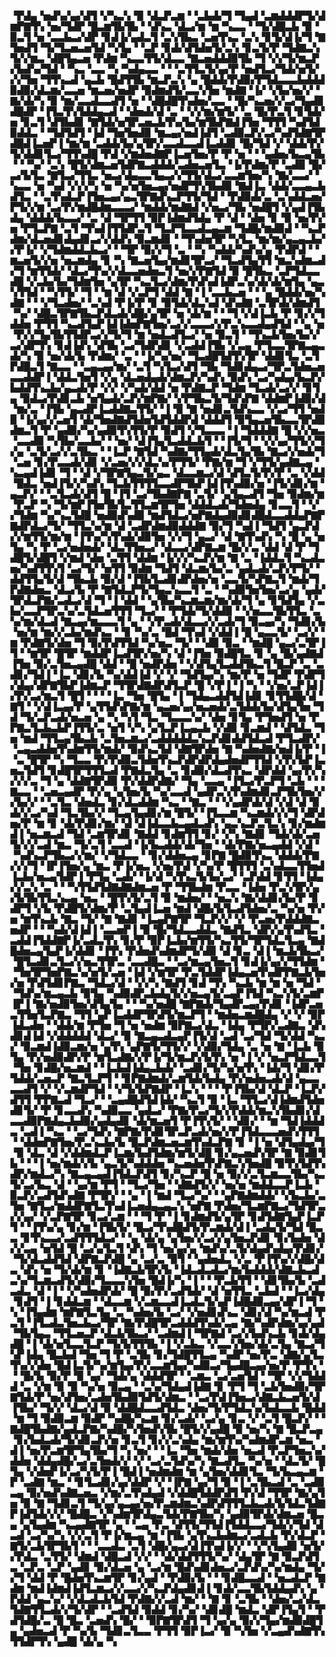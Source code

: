 ▝▛▟▄▝▅▟▚▞▄▞▟▜▝▞▚▃▚▝▉▝▟▃▛▃▆▝▝▃▙▟▞▜▝▜▄▟▝▃▆▟▟▟▛▜▞▟▆▛▇▜▚▝▅▞▜▟▛▝█▃▆▜▙▜▙▝▝▟▚▃▝▟▃▞▆▝▆▝▚▃▃▝▝▜▞▟█▃▙▝▉▝▉▃▜▝▅▝▃▃▙▃▞▟▛▝▊▟▐▞▄▟▃▜▝▃▚▜▙▃▝▃▅▜▚▃▝▃▚▝▊▜▞▟▐▞▜▝▇▜▅▟▜▝▜▞▜▃▅▃▅▜▟▝▚▜▄▝▝▃▛▝▊▟▞▟▜▟▅▜▞▃▚▝▊▃▜▞▛▝▜▟▇▃▚▜▞▞▆▃▝▟█▜▄▃▅▝▛▟▆▝▚▃▃▜▜▞▟▃▃▝▇▃▅▟▟▟▉▜▙▝▜▝▞▞▜▞▆▃▛▞▙▟▚▞▜▟▝▝▚▃▝▃▃▝▚▝▚▟▄▃▃▝▝▝▃▜▜▃▜▞▄▞▛▝▅▟▜▃▞▜▟▞▅▜▞▞▞▜▅▝▜▜▚▃▟▝▄▃▙▝█▟▜▜▙▝▆▃▛▃▚▝▄▝█▟▟▞▛▟▉▞▛▜▟▃▃▃▙▟▟▟▉▟▉▞▟▃▆▞▃▃▅▝▆▃▅▞▅▟▛▝▉▟▆▟▜▞▃▃▚▜▅▝▆▟▇▝▐▞▝▞▙▞▅▞▞▝▇▞▟▞▚▝▉▝▆▞▃▃▟▃▃▟▜▝▅▝▝▟█▟█▜▚▟▅▞▃▃▝▝█▞▚▃▅▞▞▃▞▜▄▟▊▟█▟▛▝▐▜▃▜▚▜▟▟▄▃▟▝▝▟▅▟▞▟▝▃▝▝▞▞▆▞▆▜▞▝▃▝█▞▛▃▜▝▊▜▟▞▅▝▊▃▜▝▟▜▙▟▊▝▇▜▟▞▅▜▛▃▅▃▙▜▚▞▙▞▆▜▙▛▇▟▐▜▅▝▜▜▜▝▚▟▜▟▉▟▟▃▝▝▜▟▜▟▜▝▐▟▝▜▅▜▅▟▉▝▆▃▄▞▅▟▐▟▜▝▃▟▉▃▛▞▃▞▚▟▜▟▇▜▛▟█▟▐▃▅▛▐▝▆▞▆▝▃▟▟▞▙▞▄▜▛▞▃▃▟▃▃▟▐▃▟▟▊▝█▞▜▟▝▞▝▟▟▞▛▞▜▞▟▟▊▜▃▞▜▜▚▟█▝▛▟▝▞▆▟▅▟▇▛▐▃▅▜▅▞▛▝▛▝▅▝▝▝▄▟▅▞▙▃▄▜▙▝▝▝▚▞▝▃▚▝█▜▞▟▆▃▅▜▟▛▇▃▟▟▟▞▃▟▅▃▅▜▃▝▐▞▛▟▆▞▛▝▃▟▉▝█▞▃▞▙▜▃▝▇▜▃▞▜▜▃▝▅▃▞▟▄▃▃▜▄▃▞▞▜▜▞▟▃▞▃▃▆▜▅▞▚▝▇▞▃▃▞▝▚▃▃▝▅▝▚▟▝▞▞▞▚▝▅▝▚▞▅▜▅▃▄▞▅▟▛▜▚▜▙▟▉▝▇▟▐▃▝▟▟▞▃▃▄▃▙▟▜▃▝▝▃▜▚▟▃▛▐▜▅▃▄▞▄▃▜▛▇▟▚▃▛▜▜▞▜▟▝▝▛▟▉▟▞▃▝▃▚▟▟▃▅▞▛▜▞▞▆▝▃▞▛▞▆▟█▟▆▃▃▃▞▝▆▟▟▞▆▟▇▟▝▞▅▃▞▜▙▝▅▟█▜▝▞▄▟▐▜▙▟▄▝▟▟▟▞▙▃▃▞▝▃▝▟▝▜▛▜▜▝▉▛▐▟▆▟▜▟▄▝▛▝▟▝▝▟▅▝▊▝▉▝▅▞▛▞▅▝▛▜▃▛▇▝▃▜▝▜▚▟▐▜▜▟▛▃▜▝▜▃▛▜▃▃▟▃▄▃▆▝▜▟█▞▆▟▉▟▝▝▚▃▛▟▆▞▟▃▅▟▊▟▄▟▊▃▞▞▟▟▚▝▉▃▆▟▊▝▝▜▚▟▅▜▛▝▚▜▃▝▆▞▆▞▄▃▄▃▙▞▞▛▐▞▝▞▜▟▆▟▟▃▙▃▞▝▝▜▛▝▉▞▞▜▝▃▝▝▚▝▚▟▟▞▚▟▚▞▄▝▛▟▛▟▝▝▆▃▅▜▞▞▅▝▅▃▆▟▄▝▊▝▚▝▇▃▅▜▄▞▆▟▊▜▛▃▞▝▜▃▟▜▄▜▜▝▆▃▚▟▆▃▟▞▜▝▆▜▜▟▞▝▟▃▞▜▚▞▞▟▃▃▅▟▅▃▜▝▅▞▞▛▇▜▟▝▉▝█▜▙▃▝▃▛▜▟▃▃▟█▝▞▃▙▞▙▞▜▟▆▜▅▝▄▜▛▝▚▃▜▃▞▟▆▞▛▟▚▟▐▟▛▃▚▞▟▞▟▞▆▜▄▝▄▃▚▜▜▟▝▝▚▜▜▞▝▜▝▝▆▝▟▝▞▃▛▜▝▟▟▝▇▝▐▝▃▃▙▃▅▝▝▝▄▝█▟▟▞▅▞▚▟▇▝▝▝▞▜▃▟▅▞▝▃▚▟▝▛▐▞▛▝▊▝▉▜▟▞▟▃▚▟▝▟▚▟▇▝▃▜▛▟▞▟▆▟▜▝▚▞▝▟█▃▜▛▇▜▙▃▛▟▃▟▞▟█▞▄▜▛▝▅▝▟▞▆▝▝▝▜▝▞▟▐▃▙▝▛▝▊▞▞▜▟▟▅▝▛▜▜▝▚▃▟▜▄▛▐▟▐▟▅▛▇▜▅▞▃▞▞▃▃▃▞▞▛▃▚▃▃▟▄▟▜▟▝▝▄▝▅▝▛▞▞▜▄▜▙▜▜▟▛▃▞▞▜▞▜▝▆▝▅▟▃▟▜▃▞▝▅▝▉▃▜▝▝▜▚▃▙▜▅▞▙▞▞▃▞▟▛▜▚▝▊▟▐▟▚▝▟▜▙▝▃▞▜▟▛▟▊▝▞▃▟▟▐▜▙▝▞▃▄▝▛▜▃▃▜▛▇▃▄▃▟▞▚▝▉▝▅▞▟▞▙▝▛▟▆▞▝▃▝▝▐▞▚▞▅▞▝▜▃▟█▜▟▜▚▜▛▝▟▟▊▜▃▝▃▜▛▟█▃▜▝▇▃▃▝▝▃▄▃▄▞▆▞▝▃▜▝▚▜▃▞▟▜▝▜▙▝▜▟▊▟▄▃▞▜▛▃▜▟▅▃▅▃▃▟▟▛▐▝▟▟▃▜▅▜▝▞▄▝▟▃▅▟▄▟▞▟▆▃▛▞▚▟▚▝▉▟▚▝▃▞▚▟▄▞▙▃▛▞▙▟▟▜▚▃▙▞▄▃▟▞▛▝▞▞▝▞▚▟▞▟▟▝▅▝▛▟▇▃▛▝▜▟▆▝▜▃▟▞▃▞▞▝▊▜▄▝▉▟▃▞▛▟▊▃▙▝▅▜▄▟▞▃▛▞▆▛▇▞▝▞▛▜▙▃▜▞▜▟▚▛▇▝▟▟▆▛▐▟▉▞▟▝▆▞▃▝▐▜▙▝▄▃▟▛▐▃▟▟▇▃▜▜▞▝▐▝▉▝▇▝▅▟▊▃▜▟▚▃▃▝▞▃▞▜▜▝▅▟▉▝▐▞▄▞▞▃▅▜▝▟▞▜▅▟▇▟▜▟▅▜▟▜▟▟▛▟▝▟▟▟▜▝▉▜▄▃▅▜▙▃▃▜▛▟▉▟▆▃▜▝▛▝▄▟▉▞▚▞▄▟▉▜▚▜▜▞▛▝▉▟▜▝▞▜▃▃▃▝▐▝▜▟▟▟▇▝█▝▞▞▅▃▝▃▃▟▉▝▚▜▙▞▃▃▙▞▝▝▅▞▝▟▐▜▄▜▃▟▟▃▙▜▝▝▐▜▞▜▝▝▞▞▄▞▜▜▞▞▜▞▄▝▃▜▞▃▞▞▃▜▙▃▝▝▐▃▛▝▇▜▟▝▚▟▇▞▜▜▄▟▞▟▃▜▄▜▙▝▇▃▞▞▅▟▞▜▝▃▅▝▊▞▛▃▃▟▞▟▊▝▞▃▅▞▞▞▟▃▚▞▛▜▜▞▝▛▇▞▆▝▜▝▞▜▜▞▄▟▇▃▄▝▚▃▄▟▐▟▊▝▜▝▝▟▝▞▜▛▇▜▄▃▜▞▄▃▝▟▃▃▆▃▞▟▝▟▜▃▜▞▛▞▛▝▃▝▞▟▟▝█▟▃▝▅▟▐▜▞▞▚▟▚▝▜▃▙▜▜▜▜▃▃▟▛▜▙▛▐▟▐▜▚▟▉▞▅▝▐▜▞▟▊▞▆▝▄▃▛▞▝▝▃▜▃▟▞▟▜▝█▝▐▜▝▃▞▜▙▟▇▛▇▝▃▜▞▝▄▜▄▃▟▜▝▜▅▝▉▟▆▞▆▝▛▃▛▝▚▝▜▞▆▛▐▜▅▜▙▜▃▜▜▃▆▜▛▜▅▝▟▟▟▃▟▞▜▟▅▟▄▝▊▃▃▜▝▝▞▞▜▟▆▝▚▞▚▃▜▟█▝▅▟▉▟▚▟▉▝▆▟▜▟▃▞▅▛▇▟▄▟▉▟▊▟█▟▃▃▟▟▄▛▇▛▇▟▛▟▃▞▜▞▝▜▜▃▚▞▆▝▟▝▃▟▛▟▆▟▉▟▟▟▇▝▉▞▜▝▚▟▐▝▜▟▜▝▄▃▛▟▞▞▆▜▜▞▆▞▆▝▐▜▚▞▚▜▚▟▞▟▉▜▅▝▞▞▜▝▄▃▞▝▟▝▇▜▚▟▚▝▚▝█▝▄▝▅▜▄▝▚▝▛▝▃▞▅▟▅▟▞▝▟▃▜▜▅▃▞▝▟▃▃▞▟▛▇▃▆▝█▞▞▃▝▟▟▝▟▝▛▝▜▟█▜▞▟█▜▝▞▆▟▝▟▅▝▃▜▜▝▟▟▆▝▐▞▞▞▚▃▛▞▆▝▇▝▃▝▐▟▟▃▜▝▚▃▟▃▅▞▚▟▜▜▚▜▝▃▞▜▞▝▅▜▜▝▉▟▆▝▜▟▜▝▟▃▆▞▙▞▃▝▄▟▃▟▞▃▛▞▛▜▞▝▟▟▜▜▄▜▞▟▝▜▙▃▙▝▉▞▟▝▐▜▙▜▃▟▊▟▛▟▅▞▅▝▃▃▜▞▚▛▇▃▜▝▆▟▞▜▛▟▇▟▅▃▝▟▃▞▙▝▛▝▇▜▟▃▛▜▞▜▄▃▚▃▃▜▝▃▝▝▚▟▉▜▅▜▅▞▃▞▄▝▄▟▞▜▛▟▃▛▇▞▃▟▃▞▟▝▜▝▐▝▟▟▝▝▄▜▙▞▚▃▆▃▆▞▆▞▟▞▜▝▄▝▊▜▟▜▄▝▞▃▙▞▃▃▛▜▛▃▚▞▃▜▟▃▅▜▜▜▝▜▃▞▝▝▛▜▟▞▜▞▟▟▉▝▝▞▅▃▃▜▙▜▜▃▝▃▚▞▆▞▟▃▟▝▇▃▄▞▆▃▃▃▜▝▄▝▝▞▛▃▟▞▟▃▃▞▞▃▟▞▜▝▉▃▄▞▚▝▜▟▊▞▙▝▅▞▆▝▆▞▞▃▙▞▆▟▚▃▝▝▊▝▚▞▃▝█▟▝▜▚▟▝▞▟▟▐▝█▝▄▃▃▜▞▝▃▞▞▝▆▝▛▟▇▜▞▟▅▝▜▝▉▞▛▟▜▜▟▝▚▞▅▃▝▜▞▝▝▟▉▝▉▃▝▝▆▟█▝▄▃▞▃▜▛▐▜▝▝▆▜▛▝█▜▛▝▆▟▟▛▐▃▟▜▛▞▅▞▚▝▟▝▐▜▅▝▉▟█▜▃▝▊▝▄▝█▞▄▟▇▟▐▜▅▝▉▞▃▜▅▃▄▟█▝▟▟▝▝█▝▅▟▛▟▅▝▝▞▟▜▄▜▃▟▟▜▙▃▜▝█▃▛▝▃▝▃▟▊▞▜▟▐▝▐▃▝▟▊▞▙▝▚▞▟▟▐▟▝▞▝▞▝▜▟▜▄▞▚▝▆▞▛▝▅▝▜▟▛▝▛▟▛▜▞▟▄▞▟▛▇▜▙▛▐▟▆▃▛▝▜▜▛▟▇▟▛▟▜▃▛▝█▝▞▛▐▝▐▝▚▝▝▞▅▞▃▛▐▟▐▞▛▞▃▞▆▃▜▝█▜▝▝▝▝▐▃▝▜▅▝█▜▄▝▐▝▜▟▄▃▟▟▜▟▐▟▊▝▊▜▜▟█▞▟▝▇▜▝▝▞▟▐▃▄▞▛▝▄▜▜▟▚▛▇▞▆▝▄▃▅▞▄▞▅▃▅▟▞▃▜▟▟▞▙▞▟▜▄▜▅▝▜▟▝▜▞▃▛▃▟▞▅▃▅▝▄▝▚▝▚▜▝▜▃▝▜▃▃▃▚▞▝▟▅▝▊▜▄▝▛▜▅▟▜▝▅▝▛▛▇▃▜▃▙▃▙▛▐▜▜▞▃▝▅▜▝▞▚▝▄▜▃▛▐▃▄▃▙▝▞▟▉▝▊▃▆▟▝▝▟▜▟▃▝▜▅▝▆▟▝▜▜▃▄▜▙▃▙▝▃▜▅▃▆▃▞▃▟▟▟▟▟▃▚▃▛▟▊▟▟▜▟▃▟▝▛▜▃▟▛▞▝▃▄▃▟▟▅▜▚▟▆▜▜▞▆▟▞▝▉▟▚▃▜▟▝▟▇▜▛▟▅▝▇▝▚▟▅▟▇▞▅▟▐▞▛▝▐▝▃▝█▜▛▝▚▝▜▃▃▝▛▞▛▟▉▃▜▟▅▜▚▃▛▟▛▟▛▟▄▟▅▟▛▜▜▟▝▞▛▞▙▛▐▃▅▃▜▟▜▝▊▟█▜▛▜▜▜▃▟▝▛▇▟▃▜▄▝▃▝▊▟▉▞▟▃▟▜▚▃▝▟▛▟▟▝▄▞▛▞▚▞▞▞▃▝▜▝▄▝▟▟▇▜▛▟▉▝▛▞▟▟▛▟▇▞▝▜▄▝▃▃▄▝▐▜▃▞▛▃▛▜▝▃▙▝▝▝▇▃▃▝▝▃▅▃▄▟▛▝▛▞▄▝▄▜▅▞▙▝▚▞▃▃▟▝▄▟▛▃▚▜▚▟▆▟▊▃▛▜▙▜▅▞▞▞▙▞▞▝▝▃▜▃▝▟▅▟▃▝▊▞▟▃▟▟▆▝▚▃▝▝▇▃▝▝▝▞▄▟▛▟▞▟▝▞▟▝▟▝▉▟▞▞▃▞▚▟▝▜▃▜▙▞▞▝▜▃▄▜▄▟▊▞▆▝█▜▞▝▐▜▃▃▆▝▚▃▆▟▞▞▞▜▝▟▛▟▅▞▛▝▆▝▊▝▟▞▛▟▊▞▆▞▝▟▝▟▐▟▃▃▙▃▄▟▃▟▚▝▄▃▚▃▛▃▜▃▚▝▊▞▆▟▆▟▐▝▅▃▆▃▟▝▜▟▝▃▆▜▛▟▊▝▇▟▟▝▊▟▆▜▜▝▊▞▝▞▚▝▇▟▊▝▜▟▞▟▞▃▅▜▞▞▞▃▟▝▆▃▝▜▞▃▜▝▃▃▟▝▐▞▙▃▟▟▞▟▞▜▅▝▝▟▞▛▇▞▅▃▄▟▟▝▞▟▝▝▚▟▚▃▛▜▙▃▞▞▆▞▝▞▜▟▃▃▝▝▊▞▟▟▅▃▄▝▊▛▇▝█▟▉▜▚▃▝▟▟▟▞▛▇▞▞▞▜▝▐▛▐▜▅▞▄▝▆▃▝▛▐▞▅▃▝▞▅▞▛▟▝▞▚▞▛▝█▜▜▜▝▃▚▟▃▃▜▜▅▟▐▃▙▞▅▃▄▜▟▛▐▝▛▜▄▝▃▟▞▝▐▞▟▝▚▜▚▃▜▞▙▞▃▞▝▃▛▟▟▝▊▜▜▝▐▟▄▞▞▃▚▝▃▝▝▝▚▜▜▟▜▟▇▟▇▟▆▃▅▝▛▝▜▜▙▟▆▝▛▃▃▝▐▟▅▝▛▃▚▜▛▞▄▞▙▜▙▜▜▃▚▃▄▝▅▃▝▝█▜▚▜▞▃▜▝▉▝▆▟▅▞▝▝▅▃▚▝▇▞▟▟▊▞▙▞▛▝▊▟▛▜▝▞▙▝▛▟█▜▞▟▆▞▛▝▃▜▄▟▐▃▅▝▆▟▝▟█▞▙▜▃▟▜▟▅▞▃▝▚▞▅▝▛▞▅▝▆▜▚▃▙▝▇▃▝▜▞▝▇▝▇▟▊▝▐▃▄▛▇▜▛▝▜▃▛▞▞▝▞▝▛▃▅▞▛▟▟▟▇▃▅▟▛▝▝▝▚▟▞▟▐▟▐▝▃▃▅▛▐▝▉▝█▞▜▟▃▃▟▟▃▝▇▟▜▃▝▟▛▞▄▜▚▟▜▃▝▃▟▟▐▜▟▟▇▛▐▞▃▟▃▜▚▝▊▞▛▝▉▛▐▃▙▞▆▜▜▞▚▃▜▜▞▜▛▜▟▃▜▃▄▝▇▟█▟▅▃▄▜▄▛▐▞▟▟▊▝▐▜▚▝▛▟▅▟▚▟▆▟▛▜▞▟▉▝▟▝▊▃▝▟▐▝▆▃▙▜▙▃▞▝█▜▃▟▊▃▜▃▞▞▅▃▜▜▛▃▝▃▃▟█▃▝▝▃▞▆▃▄▜▅▃▜▝▊▟▐▞▄▞▞▜▜▟▆▝▝▜▅▜▛▜▅▛▇▃▚▞▅▜▞▃▅▝▐▟▝▞▆▜▛▝▛▃▜▟▟▛▐▟▄▃▅▜▚▟▛▛▇▃▙▜▅▞▅▝▛▟▜▟▊▛▇▃▝▜▟▃▞▟▝▝▞▞▚▝▇▟▜▝▊▟▝▜▚▝▚▃▙▝▆▝▆▝▅▝▜▟▝▝▜▟▚▞▆▃▄▃▙▝▉▜▄▝▚▟▉▟▛▃▙▟▄▜▞▞▅▃▄▜▞▃▄▛▐▜▟▝▚▃▚▜▞▃▆▛▐▛▐▝▇▞▅▟▉▜▅▞▟▜▄▜▄▝▝▝▚▞▅▟█▝▇▛▇▟▞▜▄▟▛▃▄▞▛▟▊▝▐▟▛▃▅▃▜▜▅▜▃▛▇▃▝▜▜▝▄▛▐▃▟▟▛▜▛▟▜▞▆▃▛▜▝▝▆▟▅▃▆▟█▟▄▝▞▝▞▝▉▛▐▟▃▟▅▝▝▟▟▞▆▝▛▜▅▝▜▝▅▝▅▟▆▝▉▛▇▃▞▟▃▝▐▟▄▝▛▜▛▞▃▟▇▃▝▟▚▟▊▟▐▟▝▞▟▟▟▟▟▝▟▃▞▝▉▝▇▃▄▃▟▃▄▛▐▜▞▟▝▃▟▝▃▞▜▟▝▜▞▟▟▝▚▃▞▝▉▃▆▟▐▟▉▃▆▞▅▝▄▜▚▝▄▛▇▜▞▜▜▞▞▝▞▟▉▞▜▟▄▝▃▝▅▝▇▝▐▃▙▝▉▜▄▝▛▞▅▟▉▟▛▞▛▝▆▜▃▟▇▞▞▛▐▞▜▞▆▃▛▞▙▜▚▝▅▝▐▝▞▝▅▃▛▜▟▃▃▜▝▜▅▝▊▟█▞▅▃▆▟▝▝▐▃▙▟▐▟▄▃▙▟▞▝▃▟▊▞▜▞▚▞▅▜▚▝▐▟▞▜▝▟▊▞▛▜▟▟▞▃▅▃▛▝▇▃▜▃▛▜▝▝▊▛▇▟▆▟▞▃▆▜▟▞▙▟▄▝▛▞▅▟▅▃▟▞▟▝▄▃▃▃▃▟▜▝▞▝▞▃▆▟▛▜▟▝▝▞▜▞▙▛▇▟▛▝▐▃▚▝▝▝▝▛▐▜▙▞▟▝▟▃▛▝▐▃▛▞▟▜▜▝▛▛▇▃▟▝▜▃▞▝▝▃▄▟█▟▜▟▐▟▞▝▚▃▜▝▉▝▐▃▝▜▜▃▞▟▐▟▆▟▜▟▅▟▊▜▞▝▛▝▊▃▃▟▚▝▚▟▉▃▃▝▄▟▃▞▝▛▇▞▛▃▞▜▞▞▛▟▟▞▆▃▚▜▙▟▊▞▟▃▃▟▉▛▇▟▄▃▙▟▉▞▄▟▄▟▊▝▟▞▆▃▅▜▝▛▐▜▚▜▞▝▝▟▊▞▝▝▆▝▜▟▐▟▟▟▃▝▃▟▐▝▚▃▝▝▃▞▜▟▚▝▇▛▇▞▛▟▊▜▛▃▛▃▟▞▅▞▞▛▐▜▟▃▃▃▅▟▚▜▜▜▝▝▟▟▅▛▇▜▅▞▛▃▚▃▙▞▙▝█▃▛▟▆▃▅▃▆▜▚▟▃▛▇▝▊▝▐▝▅▝▟▜▄▟▄▞▜▝▉▝▟▃▝▟▝▞▟▟▆▟▃▛▐▃▆▞▙▟▜▟▆▞▆▜▞▟█▝▊▞▄▃▅▟▚▜▛▝▇▝▉▟▊▜▙▝▝▝▐▝▅▞▆▟▞▞▙▝▄▃▜▞▚▟▟▟▅▝▚▃▅▟▅▜▚▛▇▃▚▜▅▟█▝▉▜▚▜▟▜▚▟▛▞▆▟▃▞▚▝▇▃▄▃▄▟▐▜▟▃▛▟▜▝▊▞▚▃▛▝█▝▅▝▉▞▞▃▜▃▆▃▃▜▙▞▚▃▜▞▃▞▙▃▝▟▝▝▄▞▆▝▛▜▝▝▜▃▞▜▅▝▝▟▇▟▜▞▞▝▅▞▅▝▆▟▟▃▃▛▐▃▙▝▉▃▛▞▃▟▜▟▚▟▇▝▛▜▛▞▝▝▄▝▐▝▆▟▝▜▃▞▚▞▝▝▄▛▇▟▆▟▟▞▝▞▙▃▙▞▃▜▅▝▇▜▃▞▆▟▟▛▇▜▃▜▚▟▐▃▅▟▄▃▄▃▚▝▅▛▇▝▛▟▅▞▜▃▆▛▇▃▞▜▟▜▛▃▞▞▄▞▝▞▃▛▇▜▛▝▊▃▞▃▆▝▝▝▜▝▛▝▐▝▊▟▆▟▜▞▄▜▛▝▊▟▜▟▇▜▄▛▐▃▛▜▝▝▐▜▚▞▄▝▊▞▆▝▐▜▙▜▞▝█▃▞▜▚▟█▟▜▞▛▃▆▟▞▟▐▝▃▟▄▜▞▜▟▝█▃▃▝▊▜▚▃▃▞▃▟▜▜▜▟▃▞▝▝▄▝▟▞▄▝▄▜▅▞▞▃▞▞▄▜▅▃▛▟▊▝▊▞▙▟▅▝▟▞▞▃▄▝▅▜▟▝█▝▃▞▄▜▃▜▝▟▚▝▜▝▅▞▄▞▄▝▆▟▚▞▃▜▞▟▄▟▚▟▄▞▛▟▊▞▝▜▞▟▃▟▟▜▟▝▟▛▇▃▛▟█▝▄▝▃▞▃▝▉▜▝▝▄▟▅▟▃▝▞▃▝▛▐▜▚▞▞▟█▞▟▃▝▟▚▝▅▝▜▞▟▞▆▝▊▝▐▟▇▃▙▜▛▞▙▝▐▟▃▟▃▟▃▞▆▞▙▟▟▟▞▟▇▃▙▃▟▃▚▞▜▃▆▃▟▜▞▟▉▞▜▃▃▃▚▜▅▝█▟▐▞▚▝▐▝▝▝▛▃▙▜▜▝▝▟▊▜▙▞▙▝▃▟▃▟▃▝▟▝▐▝▝▞▚▟▅▟▛▟▞▝█▝▉▞▛▞▃▟▜▟▞▝▟▝▅▜▜▃▝▃▙▟▝▝▐▃▞▟▄▝▊▟▜▝▐▝▊▟▟▃▆▝▝▟▃▃▆▝▞▃▆▃▃▟▐▃▟▃▜▞▄▛▐▟█▟▉▃▄▞▟▛▐▝▜▝▚▝▐▜▄▟▆▝▆▛▇▜▃▜▄▝▃▝▚▟▅▞▙▝▃▞▝▞▅▟▊▟▚▃▝▟▊▞▟▝▚▞▆▃▟▝▛▃▜▝▐▜▃▟▃▜▅▃▙▃▞▜▛▝▇▞▛▟█▜▛▃▟▟▟▜▚▟▞▃▄▝▇▞▚▟▛▟▆▞▄▞▄▟▝▜▙▜▄▃▝▜▜▃▅▃▛▝▟▃▙▜▙▃▞▝▃▟▆▟▐▝▜▛▇▟▝▃▞▞▙▟▚▃▙▝▊▟▞▟▄▟█▝▐▝▟▞▅▜▃▃▜▃▛▝▜▞▙▜▜▜▙▝▐▝▞▃▙▃▝▞▃▃▚▜▅▞▟▞▃▜▄▝▇▃▞▜▚▛▐▟▄▝█▃▙▟▝▜▅▝▜▝▛▝▃▜▙▝▊▞▜▟█▜▜▃▄▝▚▟▛▝▅▞▛▃▝▟▇▞▄▜▃▜▚▞▞▟▅▝█▟▐▃▜▞▚▞▆▜▄▞▛▞▃▃▆▜▄▞▚▟▉▃▞▜▄▟█▃▄▞▅▞▛▝▛▜▚▝▝▝█▞▙▝▉▞▛▝▉▝▄▞▝▜▟▞▄▝▟▟▟▜▛▝▝▃▆▃▝▃▞▃▅▜▟▝▝▜▛▝▞▞▜▟▟▟▝▃▝▞▆▝▉▝▉▝▚▞▅▝▉▃▄▝▝▃▚▞▜▟▄▟▐▟▇▝▊▝▛▜▝▜▝▃▙▜▅▟▉▞▜▛▇▜▟▞▛▝▅▞▟▜▅▞▃▟▅▜▙▟▉▜▟▜▞▟▆▃▝▝▃▞▛▟▐▜▅▃▞▟▇▃▙▃▅▜▞▟▐▜▙▞▝▜▞▞▝▟▃▞▟▝▉▝▟▟█▟▃▃▟▜▟▃▝▟▅▞▜▞▛▜▟▃▚▞▙▟▃▃▙▝█▟▟▝▆▝▜▝▉▟▉▃▆▝▉▟▛▝▚▟█▞▚▃▆▝▊▞▃▟▞▝▃▞▄▝▊▃▝▞▝▃▜▝█▃▛▞▝▝▇▟█▜▙▟▇▞▄▟▃▛▇▞▚▟█▞▚▜▅▟▚▜▙▝█▜▞▞▄▟█▝▉▝▅▞▚▝▇▝█▃▛▃▄▝▊▞▙▟▃▟▞▜▞▟▊▃▛▞▅▝▊▃▜▝▊▞▞▃▚▟▄▝▆▞▆▜▚▞▚▟▆▟▛▃▆▝▅▃▝▟▐▝▅▞▛▃▆▜▛▜▄▜▙▞▜▝▚▝▅▞▝▝▐▃▝▜▅▝▆▟▞▟▅▝▅▃▟▝▛▃▛▜▅▃▚▞▟▟▅▝▟▟▄▟█▞▃▞▃▜▅▟▞▞▝▞▝▃▞▃▜▟▚▞▚▝▇▃▟▜▃▝▚▞▅▝▝▟▃▜▞▝█▜▄▝▞▟▅▛▐▞▃▞▚▜▞▛▐▝█▟▐▝▅▟▆▟▆▝▆▝▄▜▅▞▟▟▊▜▃▝▜▞▙▃▄▃▆▝▛▝▃▟▇▝▆▃▝▝▊▜▃▟▊▞▄▞▟▟▛▝▞▝▐▛▇▝▄▞▜▝▉▝▐▝▃▜▙▃▟▝▃▝▃▟▉▃▄▝▉▞▅▟▚▟▇▃▅▃▝▞▆▞▃▜▚▟▄▟▝▞▟▟█▜▟▟▛▟▜▝▛▞▟▝▜▜▛▝▇▞▄▜▅▝▉▝▇▝▜▟▊▃▜▝▜▞▄▞▄▃▄▞▅▞▛▃▆▟▆▃▚▟▛▟▜▜▜▃▙▃▟▞▙▜▟▃▜▟▇▛▐▟▜▟▞▞▞▝█▟█▃▝▞▚▟▆▜▛▟▄▃▜▟▞▛▇▜▙▞▚▝▄▟▉▜▛▟▞▟▆▃▅▝█▃▄▝▄▜▄▟▆▝▚▃▄▟▇▜▛▝▄▝▝▃▄▝▛▃▝▟▜▜▞▜▜▟▐▜▟▟▃▃▞▜▟▞▞▜▟▝▟▃▟▝▃▞▚▞▚▝▞▞▃▜▝▛▐▞▆▃▄▝▆▝▐▜▙▝▄▜▚▃▙▟▆▃▞▃▟▃▙▝▛▞▟▃▛▝▇▜▞▃▙▜▛▜▙▜▝▝▝▃▃▟▃▝▃▜▝▟█▞▄▃▞▟▐▜▚▟▐▞▞▝▝▞▚▜▄▟▉▝▅▜▞▞▛▟▃▝▃▜▜▞▝▟▆▟▝▟█▃▟▝▞▞▝▝▟▞▟▟▜▜▜▞▚▞▝▟▄▜▛▝▇▝▉▃▛▟▜▃▝▃▛▃▝▃▛▝▄▟▊▝▉▞▟▃▅▝▄▝▃▞▆▝█▟▚▟▊▟▅▃▞▃▛▟▚▞▚▞▆▟▄▝▜▞▞▜▝▟▟▝▛▝█▟▅▜▚▃▆▜▛▝▊▞▄▟▝▝▛▟▉▞▙▝▝▝▊▟█▃▃▟▝▝▅▃▟▃▛▝▇▟▆▝▆▟▐▟▆▟▐▟▜▃▆▃▞▞▃▃▞▞▚▃▛▟▄▟▊▟▐▝▊▟▞▃▃▜▙▜▟▟▄▟▚▝▄▝▛▟▟▝▄▃▚▞▝▞▟▃▟▃▙▜▟▝▛▟▇▞▞▃▟▝▆▞▝▝▇▝▊▝▃▜▙▝▝▟▅▞▃▞▟▃▜▟▇▜▜▃▟▞▞▜▞▟▛▝▝▃▟▜▟▝▉▟▟▝▊▞▚▞▝▟▊▟█▝▆▟▃▝▟▛▐▜▄▜▝▝▛▟▜▟█▞▃▝█▝█▃▝▃▅▟▚▝█▞▝▝▉▛▇▜▛▟▜▝▜▝▄▞▄▝▉▞▞▜▄▞▆▟▉▟█▜▄▝▄▟▅▃▟▝▛▝▚▞▙▝▜▟▊▃▜▃▃▝▛▜▜▝▉▛▐▃▞▝▉▝▚▜▅▝▞▃▄▟▚▟▇▜▚▜▜▟▛▜▚▝▄▟█▝▟▞▄▝▚
